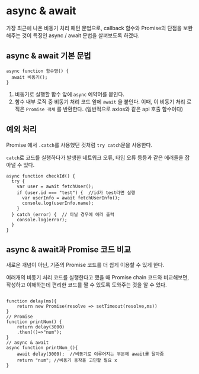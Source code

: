 # async & await

가장 최근에 나온 비동기 처리 패턴 문법으로, 
callback 함수와 Promise의 단점을 보완해주는 것이 특징인 async / await 문법을 살펴보도록 하겠다.

## async & await 기본 문법
```JS
async function 함수명() {
  await 비동기();
}
```

1. 비동기로 실행할 함수 앞에 `async` 예약어를 붙인다.
2. 함수 내부 로직 중 비동기 처리 코드 앞에 `await` 을 붙인다. 
    이때, 이 비동기 처리 로직은 `Promise 객체` 를 반환한다. (일반적으로 axios와 같은 api 호출 함수이다)

## 예외 처리

Promise 에서 `.catch`를 사용했던 것처럼 `try catch`문을 사용한다.

`catch`로 코드를 실행하다가 발생한 네트워크 오류, 타입 오류 등등과 같은 에러들을 잡아낼 수 있다.

```JS
async function checkId() {
  try {
    var user = await fetchUser();
    if (user.id === "test") {  //id가 test라면 실행 
      var userInfo = await fetchUserInfo();
      console.log(userInfo.name);
    }
  } catch (error) {  // 아닐 경우에 에러 출력
    console.log(error);
  }
}
```
## async & await과 Promise 코드 비교

새로운 개념이 아닌, 기존의 Promise 코드를 더 쉽게 이용할 수 있게 한다.

여러개의 비동기 처리 코드를 실행한다고 했을 때 Promise chain 코드와 비교해보면, 작성하고 이해하는데 편리한 코드를 짤 수 있도록 도와주는 것을 알 수 있다.

```JS

function delay(ms){
    return new Promise(resolve => setTimeout(resolve,ms))
}
// Promise
function printNum() {
    return delay(3000)
    .then(()=>"num");
}
// async & await
async function printNum_(){
    await delay(3000);  //비동기로 이루어지는 부분에 await를 달아줌 
    return "num"; //비동기 동작을 고민할 필요 x
}

```



